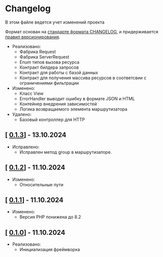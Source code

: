 
# Changelog

В этом файле ведется учет изменений проекта

Формат основан на [стандарте формата CHANGELOG](https://keepachangelog.com/en/1.0.0/),
и придерживается [правил версионирования](https://semver.org/spec/v2.0.0.html).

- Реализовано:
  - Фабрика Request
  - Фабрика ServerRequest
  - Enum типов вызова ресурса
  - Контракт билдера запросов 
  - Контракт для работы с базой данных
  - Контракт для получения массива ресурсов в соответсвии с ограничениями фильтрации
- Изменено:
  - Класс View
  - ErrorHandler выводит ошибку в формате JSON и HTML
  - Контейнер внедрения зависимостей
  - Логика возвращаемого элемента маршрутизатора
- Удалено:
  - Базовый контроллер для HTTP

## [ [0.1.3](https://github.com/ko-narsky/framework-new/releases/tag/0.1.3)] - 13.10.2024

- Исправлено:
  - Исправлен метод group в маршрутизаторе.

## [ [0.1.2](https://github.com/ko-narsky/framework-new/releases/tag/0.1.2)] - 11.10.2024

- Изменено:
  - Относительные пути

## [ [0.1.1](https://github.com/ko-narsky/framework-new/releases/tag/0.1.1)] - 11.10.2024

- Изменено:
  - Версия PHP понижена до 8.2

## [ [0.1.0](https://github.com/ko-narsky/framework-new/releases/tag/0.1.0)] - 11.10.2024

- Реализовано:
    - Инициализация фреймворка